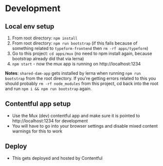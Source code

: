# Development

## Local env setup

1. From root directory: `npm install`
1. From root directory: `npm run bootstrap` (if this fails because of something related to `typeform-frontend` then `rm -rf apps/typeform`)
1. Go to this project: `cd apps/mux` (no need to npm install again, because bootstrap already did that via lerna)
1. `npm start` - now the mux app is running on http://localhost:1234

**Notes**: `shared-dam-app` gets installed by lerna when running `npm run bootstrap` from the root directory. If you're getting errors related to this you should probably `rm -rf node_modules` from this project, cd back into the root and run `npm i && npm run bootstrap` again.

## Contentful app setup

* Use the Mux (dev) contentful app and make sure it is pointed to http://localhost:1234 for development
* You will have to go into your browser settings and disable mixed content warnings for this to work

## Deploy

* This gets deployed and hosted by Contentful


